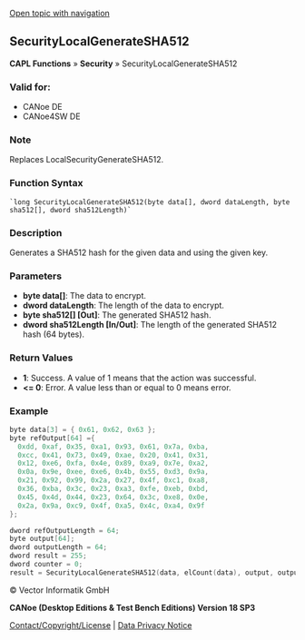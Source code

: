 [Open topic with navigation](../../../../../CANoeDEFamily.htm#Topics/CAPLFunctions/Security/Functions/CAPLfunctionSecurityLocalGenerateSHA512.md)

## SecurityLocalGenerateSHA512

**CAPL Functions** » **Security** » SecurityLocalGenerateSHA512

### Valid for:
- CANoe DE
- CANoe4SW DE

### Note
Replaces LocalSecurityGenerateSHA512.

### Function Syntax
```
`long SecurityLocalGenerateSHA512(byte data[], dword dataLength, byte sha512[], dword sha512Length)`
```

### Description
Generates a SHA512 hash for the given data and using the given key.

### Parameters

- **byte data[]**: The data to encrypt.
- **dword dataLength**: The length of the data to encrypt.
- **byte sha512[] [Out]**: The generated SHA512 hash.
- **dword sha512Length [In/Out]**: The length of the generated SHA512 hash (64 bytes).

### Return Values

- **1**: Success. A value of 1 means that the action was successful.
- **<= 0**: Error. A value less than or equal to 0 means error.

### Example
```c
byte data[3] = { 0x61, 0x62, 0x63 };
byte refOutput[64] ={
  0xdd, 0xaf, 0x35, 0xa1, 0x93, 0x61, 0x7a, 0xba,
  0xcc, 0x41, 0x73, 0x49, 0xae, 0x20, 0x41, 0x31,
  0x12, 0xe6, 0xfa, 0x4e, 0x89, 0xa9, 0x7e, 0xa2,
  0x0a, 0x9e, 0xee, 0xe6, 0x4b, 0x55, 0xd3, 0x9a,
  0x21, 0x92, 0x99, 0x2a, 0x27, 0x4f, 0xc1, 0xa8,
  0x36, 0xba, 0x3c, 0x23, 0xa3, 0xfe, 0xeb, 0xbd,
  0x45, 0x4d, 0x44, 0x23, 0x64, 0x3c, 0xe8, 0x0e,
  0x2a, 0x9a, 0xc9, 0x4f, 0xa5, 0x4c, 0xa4, 0x9f
};

dword refOutputLength = 64;
byte output[64];
dword outputLength = 64;
dword result = 255;
dword counter = 0;
result = SecurityLocalGenerateSHA512(data, elCount(data), output, outputLength);
```

© Vector Informatik GmbH

**CANoe (Desktop Editions & Test Bench Editions) Version 18 SP3**

[Contact/Copyright/License](../../../Shared/ContactCopyrightLicense.md) | [Data Privacy Notice](https://www.vector.com/int/en/company/get-info/privacy-policy/)